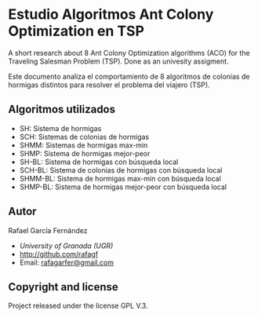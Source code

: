 Estudio Algoritmos Ant Colony Optimization en TSP
=================================================

A short research about 8 Ant Colony Optimization algorithms (ACO) for the Traveling Salesman Problem (TSP). Done as an univesity assigment.

Este documento analiza el comportamiento de 8 algoritmos de colonias de hormigas distintos para resolver el problema del viajero (TSP).

## Algoritmos utilizados

- SH: Sistema de hormigas
- SCH: Sistemas de colonias de hormigas
- SHMM: Sistemas de hormigas max-min
- SHMP: Sistema de hormigas mejor-peor
- SH-BL: Sistema de hormigas con búsqueda local
- SCH-BL: Sistema de colonias de hormigas con búsqueda local
- SHMM-BL: Sistema de hormigas max-min con búsqueda local
- SHMP-BL: Sistema de hormigas mejor-peor con búsqueda local

## Autor

Rafael García Fernández

* _University of Granada (UGR)_
* http://github.com/rafagf
* Email: rafagarfer@gmail.com

## Copyright and license

Project released under the license GPL V.3.
